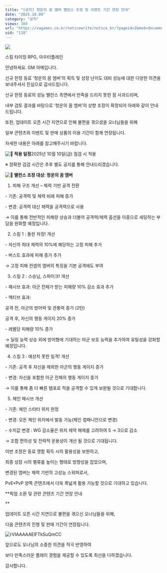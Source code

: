 ```yaml
---
title: "[공지] 청운의 꿈 엠버 밸런스 조정 및 이벤트 기간 연장 안내"
date: "2025.10.09"
category: "공지"
views: 308
url: "https://vagames.co.kr/noticewrite/notice_kr/?pageid=2&mod=document&uid=118"
uid: "118"
---
```


![](/images/news/live/kr/118-f00c8769.png)  

  

스킬 타이밍 RPG, 아우터플레인

안녕하세요. GM 아메입니다.

  

신규 한정 동료 ‘청운의 꿈 엠버’의 획득 및 성장 난이도 대비 성능에 대한 다양한 의견을 보내주셔서 진심으로 감사드립니다.

신규 한정 동료의 성능 밸런스 측면에서 만족을 드리지 못한 점 사과드리며,

내부 검토 결과를 바탕으로 ‘청운의 꿈 엠버’의 상향 조정이 확정되어 아래와 같이 안내드립니다.

  

또한, 업데이트 오픈 시간 지연으로 인해 불편을 겪으셨을 오너님들을 위해

일부 콘텐츠와 이벤트 및 판매 상품의 이용 기간이 함께 연장됩니다.

자세한 내용은 아래를 참고해주시기 바랍니다.

  

 **![📅](/images/news/live/kr/204-70cde509.svg) 적용 일정**2025년 10월 10일(금) 점검 시 적용

※ 정확한 검검 시간은 추후 별도 공지를 통해 안내드리겠습니다.

  

 **![🔸](/images/news/live/kr/118-6fc6d25b.svg) 밸런스 조정 대상: 청운의 꿈 엠버**

  

1) 피해 구조 개선 – 체력 기반 공격 전환

\- 기존: 공격력 및 체력 비례 피해 증가

\- 변경: 공격력 대신 체력을 공격력으로 사용

→ 이를 통해 전반적인 피해량 상승과 더불어 공격력/체력 옵션을 이중으로 세팅하는 부담을 완화할 예정입니다.

  

2) 스킬 1 : 돌핀 차징! 개선

\- 자신의 최대 체력의 10%에 해당하는 고정 피해 추가

\- 버스트 효과에 피해 증가 추가

→ 고정 피해 컨셉의 엠버의 특징을 기본 공격에도 부여

  

3) 스킬 2 : 스승님, 스파이크! 개선

\- 패시브 효과: 아군 전체가 받는 피해량 10% 감소 효과 추가

\- 액티브 효과:

공격 전, 아군의 방어력 및 관통력 증가 (2턴)

공격 후, 자신의 행동 게이지 20% 증가

\- 레벨당 피해량 10% 증가

→ 딜링 능력 상승 외에 방어형에 기대하는 아군 보호 능력을 추가하여 유틸성을 강화할 예정입니다.

  

4) 스킬 3 : 예상치 못한 일격! 개선

\- 기존: 공격 후 자신을 제외한 아군의 행동 게이지 증가

\- 변경: 자신을 포함한 아군 전체의 행동 게이지 증가

→ 이를 통해 좀 더 빠른 템포로 적을 공격할 수 있게 보완될 것으로 기대합니다.

  

5) 체인 패시브 개선

\- 기존: 체인 스타터 위치 한정

\- 변경: 모든 체인 위치에서 발동 가능(체인 컴패니언으로 변경)

\- 수치값 변경 : WG 감소율은 위치 제약 해제를 고려하여 5 → 3으로 감소

→ 조합 편의성 및 전략적 운용성이 개선 될 것으로 기대됩니다.

  

이번 조정은 동료 명함 획득 시의 활용성을 보완하고,

최종 성장 시의 벨류를 높이는 형태로 방향성을 잡았으며,

변경된 엠버는 체력 기반의 고성능 스위퍼로서,

PvE•PvP 양쪽 콘텐츠에서 더욱 폭넓게 활용 가능할 것으로 기대하고 있습니다.

  

**픽업 소환 및 관련 콘텐츠 기간 연장 안내  
  
**

업데이트 오픈 시간 지연으로 불편을 겪으신 오너님들을 위해,

다음 콘텐츠의 진행 및 판매 기간이 연장됩니다.

  

![rVIAAAAAElFTkSuQmCC](/images/news/live/kr/118-base64-0-77fe1217.png)  

  

앞으로도 오너님의 소중한 의견을 적극 반영하여

보다 만족스러운 플레이 경험을 제공할 수 있도록 최선을 다하겠습니다.

  

감사합니다.